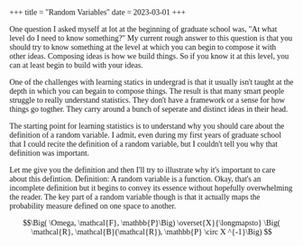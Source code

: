+++
title = "Random Variables"
date = 2023-03-01
+++

<style>
    body {
        font-family: 'Palatino';
    }

</style>

One question I asked myself at lot at the beginning of graduate school was, "At what level do I need to know something?" My current rough answer to this question is that you should try to know something at the level at which you can begin to compose it with other ideas. Composing ideas is how we build things. So if you know it at this level, you can at least begin to build with your ideas. 

One of the challenges with learning statics in undergrad is that it usually isn't taught at the depth in which you can begain to compose things. The result is that many smart people struggle to really understand statistics. They don't have a framework or a sense for how things go togther. They carry around a bunch of seperate and distinct ideas in their head. 

The starting point for learning statistics is to understand why you should care about the definition of a random variable. I admit, even during my first years of graduate school that I could recite the definition of a random variable, but I couldn't tell you why that definition was important.

Let me give you the definition and then I'll try to illustrate why it's important to care about this defintion. Definition: A random variable is a function. Okay, that's an incomplete definition but it begins to convey its essence without hopefully overwhelming the reader. The key part of a random variable though is that it actually maps the probability measure defined on one space to another. 


$$\Big( \Omega, \mathcal{F}, \mathbb{P}\Big) \overset{X}{\longmapsto} \Big( \mathcal{R}, \mathcal{B}(\mathcal{R}), \mathbb{P} \circ X ^{-1}\Big)  $$




